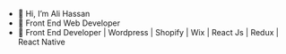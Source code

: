 - 👋 Hi, I’m Ali Hassan
- 👀 Front End Web Developer 
- 🌱 Front End Developer | Wordpress | Shopify | Wix | React Js | Redux | React Native

<!---
apptimumlabs-alihassan/apptimumlabs-alihassan is a ✨ special ✨ repository because its `README.md` (this file) appears on your GitHub profile.
You can click the Preview link to take a look at your changes.
--->
